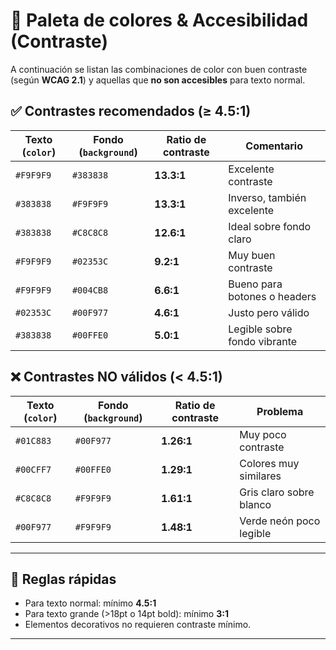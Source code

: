 # 🎨 Paleta de colores & Accesibilidad (Contraste)

A continuación se listan las combinaciones de color con buen contraste (según **WCAG 2.1**) y aquellas que **no son accesibles** para texto normal.

## ✅ Contrastes recomendados (≥ 4.5:1)

| Texto (`color`) | Fondo (`background`) | Ratio de contraste | Comentario                    |
|------------------|----------------------|---------------------|-------------------------------|
| `#F9F9F9`        | `#383838`            | **13.3:1**          | Excelente contraste           |
| `#383838`        | `#F9F9F9`            | **13.3:1**          | Inverso, también excelente    |
| `#383838`        | `#C8C8C8`            | **12.6:1**          | Ideal sobre fondo claro       |
| `#F9F9F9`        | `#02353C`            | **9.2:1**           | Muy buen contraste            |
| `#F9F9F9`        | `#004CB8`            | **6.6:1**           | Bueno para botones o headers  |
| `#02353C`        | `#00F977`            | **4.6:1**           | Justo pero válido             |
| `#383838`        | `#00FFE0`            | **5.0:1**           | Legible sobre fondo vibrante  |

## ❌ Contrastes NO válidos (< 4.5:1)

| Texto (`color`) | Fondo (`background`) | Ratio de contraste | Problema                     |
|------------------|----------------------|---------------------|------------------------------|
| `#01C883`        | `#00F977`            | **1.26:1**          | Muy poco contraste           |
| `#00CFF7`        | `#00FFE0`            | **1.29:1**          | Colores muy similares        |
| `#C8C8C8`        | `#F9F9F9`            | **1.61:1**          | Gris claro sobre blanco      |
| `#00F977`        | `#F9F9F9`            | **1.48:1**          | Verde neón poco legible      |

---

## 📌 Reglas rápidas

- Para texto normal: mínimo **4.5:1**
- Para texto grande (>18pt o 14pt bold): mínimo **3:1**
- Elementos decorativos no requieren contraste mínimo.

---

